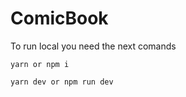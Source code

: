 # ComicBook

To run local you need the next comands

```
yarn or npm i
```

```
yarn dev or npm run dev
```
